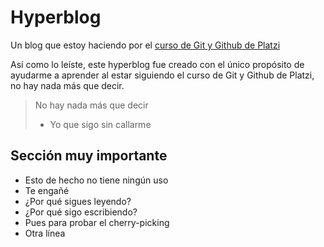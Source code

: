 # Hyperblog
Un blog que estoy haciendo por el [curso de Git y Github de Platzi](https://platzi.com/cursos/git-github/)

Así como lo leíste, este hyperblog fue creado con el único propósito de ayudarme a aprender al estar siguiendo el curso de Git y Github de Platzi, no hay nada más que decir.

> No hay nada más que decir
> - Yo que sigo sin callarme

## Sección muy importante
* Esto de hecho no tiene ningún uso
* Te engañé
* ¿Por qué sigues leyendo?
* ¿Por qué sigo escribiendo?
* Pues para probar el cherry-picking
* Otra línea
